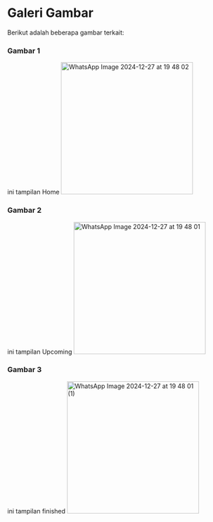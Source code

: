 # Galeri Gambar

Berikut adalah beberapa gambar terkait:

### Gambar 1
ini tampilan Home
<img src="https://github.com/user-attachments/assets/8cac0d77-b37b-41a9-9212-7f97276d4f2a" alt="WhatsApp Image 2024-12-27 at 19 48 02" width="300"/>

### Gambar 2
ini tampilan Upcoming
<img src="https://github.com/user-attachments/assets/9b734a56-890b-4e0c-9372-a276fa6dbf3f" alt="WhatsApp Image 2024-12-27 at 19 48 01" width="300"/>

### Gambar 3
ini tampilan finished
<img src="https://github.com/user-attachments/assets/1b93fbf3-1bc1-4482-9621-77723957d8d8" alt="WhatsApp Image 2024-12-27 at 19 48 01 (1)" width="300"/>

